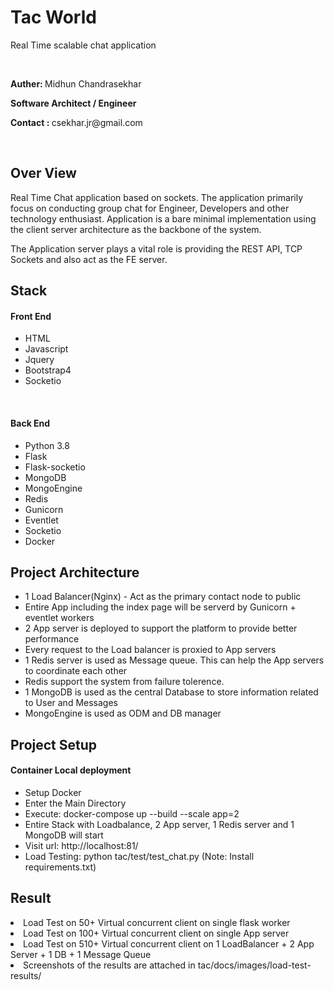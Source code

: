 <h1>Tac World</h1>
<p>Real Time scalable chat application</p>
<br>
<p><b>Auther: </b> Midhun Chandrasekhar</p>
<p><b>Software Architect / Engineer</b></p>
<p><b>Contact : </b>csekhar.jr@gmail.com</p>
<br>
<h2>Over View</h2>
<p>
Real Time Chat application based on sockets. The application primarily focus
on conducting group chat for Engineer, Developers and other technology enthusiast.
Application is a bare minimal implementation using the client server architecture 
as the backbone of the system.
</p>
<p>
The Application server plays a vital role is providing the REST API, TCP Sockets 
and also act as the FE server.
</p>

<h2>Stack</h2>
<h4>Front End</h4>
<ul>
<li>HTML</li>
<li>Javascript</li>
<li>Jquery</li>
<li>Bootstrap4</li>
<li>Socketio</li>
</ul>
<br>
<h4>Back End</h4>
<ul>
<li>Python 3.8</li>
<li>Flask</li>
<li>Flask-socketio</li>
<li>MongoDB</li>
<li>MongoEngine</li>
<li>Redis</li>
<li>Gunicorn</li>
<li>Eventlet</li>
<li>Socketio</li>
<li>Docker</li>
</ul>

<h2>Project Architecture</h2>
<ul>
<li>1 Load Balancer(Nginx) - Act as the primary contact node to public</li>
<li>Entire App including the index page will be serverd by Gunicorn + eventlet workers</li>
<li>2 App server is deployed to support the platform to provide better performance</li>
<li>Every request to the Load balancer is proxied to App servers</li>
<li>1 Redis server is used as Message queue. This can help the App servers to coordinate each other</li>
<li>Redis support the system from failure tolerence.</li>
<li>1 MongoDB is used as the central Database to store information related to User and Messages</li>
<li>MongoEngine is used as ODM and DB manager</li>
</ul>

<h2>Project Setup</h2>
<h4>Container Local deployment</h4>
<ul>
<li>Setup Docker</li>
<li>Enter the Main Directory</li>
<li>Execute: docker-compose up --build --scale app=2</li>
<li>Entire Stack with Loadbalance, 2 App server, 1 Redis server and 1 MongoDB will start</li>
<li>Visit url: http://localhost:81/</li>
<li>Load Testing: python tac/test/test_chat.py (Note: Install requirements.txt)</li>
</ul>

<h2>Result</h2>
<li>Load Test on 50+ Virtual concurrent client on single flask worker</li>
<li>Load Test on 100+ Virtual concurrent client on single App server</li>
<li>Load Test on 510+ Virtual concurrent client on 1 LoadBalancer + 2 App Server + 1 DB + 1 Message Queue</li>
<li>Screenshots of the results are attached in tac/docs/images/load-test-results/</li>
</ul>